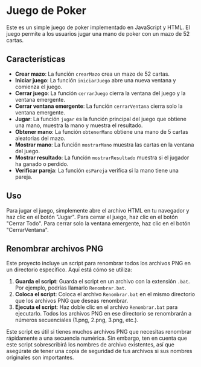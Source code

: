 # Juego de Poker

Este es un simple juego de poker implementado en JavaScript y HTML. El juego permite a los usuarios jugar una mano de poker con un mazo de 52 cartas.

## Características

- **Crear mazo**: La función `crearMazo` crea un mazo de 52 cartas.
- **Iniciar juego**: La función `iniciarJuego` abre una nueva ventana y comienza el juego.
- **Cerrar juego**: La función `cerrarJuego` cierra la ventana del juego y la ventana emergente.
- **Cerrar ventana emergente**: La función `cerrarVentana` cierra solo la ventana emergente.
- **Jugar**: La función `jugar` es la función principal del juego que obtiene una mano, muestra la mano y muestra el resultado.
- **Obtener mano**: La función `obtenerMano` obtiene una mano de 5 cartas aleatorias del mazo.
- **Mostrar mano**: La función `mostrarMano` muestra las cartas en la ventana del juego.
- **Mostrar resultado**: La función `mostrarResultado` muestra si el jugador ha ganado o perdido.
- **Verificar pareja**: La función `esPareja` verifica si la mano tiene una pareja.

## Uso

Para jugar el juego, simplemente abre el archivo HTML en tu navegador y haz clic en el botón "Jugar". Para cerrar el juego, haz clic en el botón "Cerrar Todo". Para cerrar solo la ventana emergente, haz clic en el botón "CerrarVentana".

## Renombrar archivos PNG

Este proyecto incluye un script para renombrar todos los archivos PNG en un directorio específico. Aquí está cómo se utiliza:

1. **Guarda el script**: Guarda el script en un archivo con la extensión `.bat`. Por ejemplo, podrías llamarlo `Renombrar.bat`.
2. **Coloca el script**: Coloca el archivo `Renombrar.bat` en el mismo directorio que los archivos PNG que deseas renombrar.
3. **Ejecuta el script**: Haz doble clic en el archivo `Renombrar.bat` para ejecutarlo. Todos los archivos PNG en ese directorio se renombrarán a números secuenciales (1.png, 2.png, 3.png, etc.).

Este script es útil si tienes muchos archivos PNG que necesitas renombrar rápidamente a una secuencia numérica. Sin embargo, ten en cuenta que este script sobrescribirá los nombres de archivo existentes, así que asegúrate de tener una copia de seguridad de tus archivos si sus nombres originales son importantes.